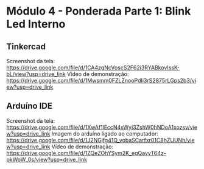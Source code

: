 # Módulo 4 - Ponderada Parte 1: Blink Led Interno

## Tinkercad
Screenshot da tela: https://drive.google.com/file/d/1CA4zgNcVoscS2F62i3RYABkovIssK-bL/view?usp=drive_link
Vídeo de demonstração: https://drive.google.com/file/d/1Mwsmm0FZLZnooPdIi3rS2875rLGps2b3/view?usp=drive_link

## Arduíno IDE
Screenshot da tela: https://drive.google.com/file/d/1XwAf1lEccN4sWyi3ZshW0hNDoA1xozsv/view?usp=drive_link
Imagem do arduíno ligado ao computador: https://drive.google.com/file/d/1J2NGjfg41Q_vobaSCarfxr01C8hZUUNh/view?usp=drive_link
Vídeo de demonstração: https://drive.google.com/file/d/1ZQeZOhYSym2K_eqQavyT64z-pkWoW_0s/view?usp=drive_link

